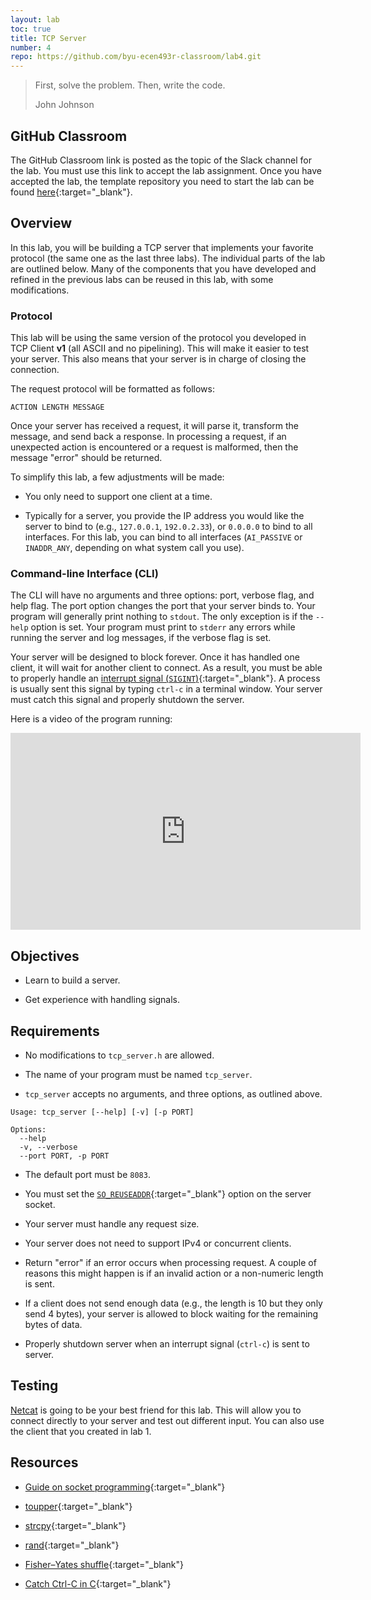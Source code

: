 ```yaml
---
layout: lab
toc: true
title: TCP Server
number: 4
repo: https://github.com/byu-ecen493r-classroom/lab4.git
---
```


> First, solve the problem. Then, write the code.
>
> John Johnson

## GitHub Classroom

The GitHub Classroom link is posted as the topic of the Slack channel for the lab. You must use this link to accept the lab assignment. Once you have accepted the lab, the template repository you need to start the lab can be found [here](https://github.com/byu-ecen493r-classroom/lab4.git){:target="_blank"}.

## Overview

In this lab, you will be building a TCP server that implements your favorite protocol (the same one as the last three labs). The individual parts of the lab are outlined below. Many of the components that you have developed and refined in the previous labs can be reused in this lab, with some modifications.

### Protocol

This lab will be using the same version of the protocol you developed in TCP Client **v1** (all ASCII and no pipelining). This will make it easier to test your server. This also means that your server is in charge of closing the connection. 

The request protocol will be formatted as follows:

```
ACTION LENGTH MESSAGE
```

Once your server has received a request, it will parse it, transform the message, and send back a response. In processing a request, if an unexpected action is encountered or a request is malformed, then the message "error" should be returned.

To simplify this lab, a few adjustments will be made:

- You only need to support one client at a time.

- Typically for a server, you provide the IP address you would like the server to bind to (e.g., `127.0.0.1`, `192.0.2.33`), or `0.0.0.0` to bind to all interfaces. For this lab, you can bind to all interfaces (`AI_PASSIVE` or `INADDR_ANY`, depending on what system call you use).


### Command-line Interface (CLI)

The CLI will have no arguments and three options: port, verbose flag, and help flag. The port option changes the port that your server binds to. Your program will generally print nothing to `stdout`. The only exception is if the `--help` option is set. Your program must print to `stderr` any errors while running the server and log messages, if the verbose flag is set.

Your server will be designed to block forever. Once it has handled one client, it will wait for another client to connect. As a result, you must be able to properly handle an [interrupt signal (`SIGINT`)](https://en.wikipedia.org/wiki/Signal_(IPC)){:target="_blank"}. A process is usually sent this signal by typing `ctrl-c` in a terminal window. Your server must catch this signal and properly shutdown the server.

Here is a video of the program running:

<iframe width="560" height="315" src="https://www.youtube-nocookie.com/embed/Udl4iCAU9MU" frameborder="0" allow="accelerometer; autoplay; encrypted-media; gyroscope; picture-in-picture" allowfullscreen></iframe>


## Objectives

- Learn to build a server.

- Get experience with handling signals.


## Requirements

- No modifications to `tcp_server.h` are allowed.

- The name of your program must be named `tcp_server`.

- `tcp_server` accepts no arguments, and three options, as outlined above.

```
Usage: tcp_server [--help] [-v] [-p PORT]

Options:
  --help
  -v, --verbose
  --port PORT, -p PORT
```

- The default port must be `8083`.

- You must set the [`SO_REUSEADDR`](https://man7.org/linux/man-pages/man7/socket.7.html){:target="_blank"} option on the server socket.

- Your server must handle any request size.

- Your server does not need to support IPv4 or concurrent clients.

- Return "error" if an error occurs when processing request. A couple of reasons this might happen is if an invalid action or a non-numeric length is sent.

- If a client does not send enough data (e.g., the length is 10 but they only send 4 bytes), your server is allowed to block waiting for the remaining bytes of data.

- Properly shutdown server when an interrupt signal (`ctrl-c`) is sent to server.


## Testing

[Netcat](http://netcat.sourceforge.net) is going to be your best friend for this lab. This will allow you to connect directly to your server and test out different input. You can also use the client that you created in lab 1.

## Resources

- [Guide on socket programming](https://beej.us/guide/bgnet/html/){:target="_blank"}

- [toupper](http://www.cplusplus.com/reference/cctype/toupper/){:target="_blank"}

- [strcpy](https://www.programiz.com/c-programming/library-function/string.h/strcpy){:target="_blank"}

- [rand](http://www.cplusplus.com/reference/cstdlib/rand/){:target="_blank"}

- [Fisher–Yates shuffle](https://en.wikipedia.org/wiki/Fisher–Yates_shuffle){:target="_blank"}

- [Catch Ctrl-C in C](https://stackoverflow.com/questions/4217037/catch-ctrl-c-in-c){:target="_blank"}